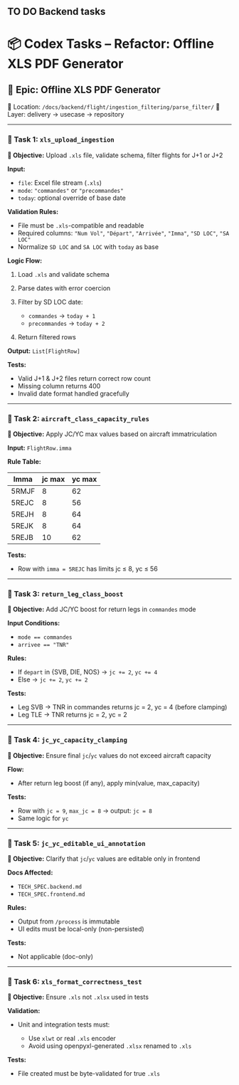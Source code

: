 TO DO Backend tasks
-------------------

# 📦 Codex Tasks – Refactor: Offline XLS PDF Generator

## 🧱 Epic: Offline XLS PDF Generator

📂 Location: `/docs/backend/flight/ingestion_filtering/parse_filter/`
📁 Layer: delivery → usecase → repository

---

### 🧩 Task 1: `xls_upload_ingestion`

**🎯 Objective:** Upload `.xls` file, validate schema, filter flights for J+1 or J+2

**Input:**

* `file`: Excel file stream (`.xls`)
* `mode`: `"commandes"` or `"precommandes"`
* `today`: optional override of base date

**Validation Rules:**

* File must be `.xls`-compatible and readable
* Required columns: `"Num Vol"`, `"Départ"`, `"Arrivée"`, `"Imma"`, `"SD LOC"`, `"SA LOC"`
* Normalize `SD LOC` and `SA LOC` with `today` as base

**Logic Flow:**

1. Load `.xls` and validate schema
2. Parse dates with error coercion
3. Filter by SD LOC date:

   * `commandes` → `today + 1`
   * `precommandes` → `today + 2`
4. Return filtered rows

**Output:** `List[FlightRow]`

**Tests:**

* Valid J+1 & J+2 files return correct row count
* Missing column returns 400
* Invalid date format handled gracefully

---

### 🧩 Task 2: `aircraft_class_capacity_rules`

**🎯 Objective:** Apply JC/YC max values based on aircraft immatriculation

**Input:** `FlightRow.imma`

**Rule Table:**

| Imma  | jc max | yc max |
| ----- | ------ | ------ |
| 5RMJF | 8      | 62     |
| 5REJC | 8      | 56     |
| 5REJH | 8      | 64     |
| 5REJK | 8      | 64     |
| 5REJB | 10     | 62     |

**Tests:**

* Row with `imma = 5REJC` has limits jc ≤ 8, yc ≤ 56

---

### 🧩 Task 3: `return_leg_class_boost`

**🎯 Objective:** Add JC/YC boost for return legs in `commandes` mode

**Input Conditions:**

* `mode == commandes`
* `arrivee == "TNR"`

**Rules:**

* If `depart` in {SVB, DIE, NOS} → `jc += 2`, `yc += 4`
* Else → `jc += 2`, `yc += 2`

**Tests:**

* Leg SVB → TNR in commandes returns jc = 2, yc = 4 (before clamping)
* Leg TLE → TNR returns jc = 2, yc = 2

---

### 🧩 Task 4: `jc_yc_capacity_clamping`

**🎯 Objective:** Ensure final `jc`/`yc` values do not exceed aircraft capacity

**Flow:**

* After return leg boost (if any), apply min(value, max\_capacity)

**Tests:**

* Row with `jc = 9`, `max_jc = 8` → output: `jc = 8`
* Same logic for `yc`

---

### 🧩 Task 5: `jc_yc_editable_ui_annotation`

**🎯 Objective:** Clarify that `jc`/`yc` values are editable only in frontend

**Docs Affected:**

* `TECH_SPEC.backend.md`
* `TECH_SPEC.frontend.md`

**Rules:**

* Output from `/process` is immutable
* UI edits must be local-only (non-persisted)

**Tests:**

* Not applicable (doc-only)

---

### 🧩 Task 6: `xls_format_correctness_test`

**🎯 Objective:** Ensure `.xls` not `.xlsx` used in tests

**Validation:**

* Unit and integration tests must:

  * Use `xlwt` or real `.xls` encoder
  * Avoid using openpyxl-generated `.xlsx` renamed to `.xls`

**Tests:**

* File created must be byte-validated for true `.xls`
